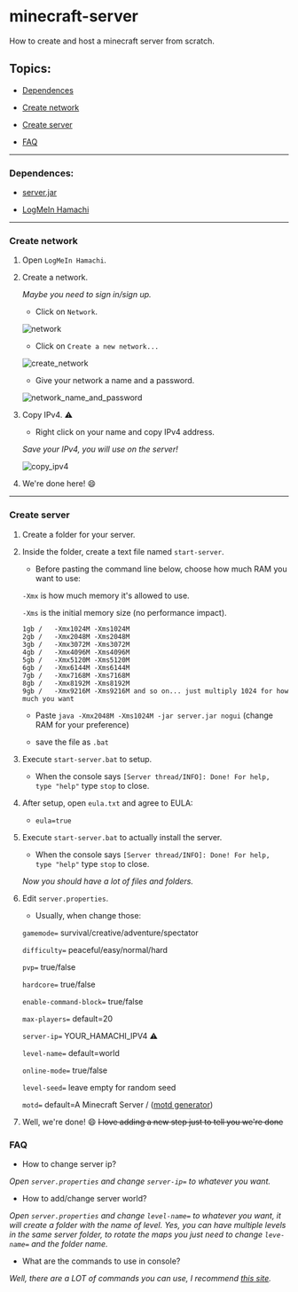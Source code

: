 # minecraft-server
How to create and host a minecraft server from scratch.

## Topics:
- [Dependences](#depedences)

- [Create network](#network)

- [Create server](#server)

- [FAQ](#faq)
---
### Dependences:
- [server.jar](https://www.minecraft.net/en-us/download/server/)

- [LogMeIn Hamachi](https://www.vpn.net/)
---
### Create network
1. Open `LogMeIn Hamachi`.

2. Create a network.
    
    _Maybe you need to sign in/sign up._
    - Click on `Network`.

    ![network](https://i.imgur.com/I69ESzh.png)

    - Click on `Create a new network...`
    
    ![create_network](https://i.imgur.com/64awbO9.png)

    - Give your network a name and a password.

    ![network_name_and_password](https://i.imgur.com/KTkpeCU.png)

3. Copy IPv4. :warning:
    - Right click on your name and copy IPv4 address.

    _Save your IPv4, you will use on the server!_

    ![copy_ipv4](https://i.imgur.com/YW4gCZh.png)

4. We're done here! :smile:
---
### Create server
1. Create a folder for your server. 

2. Inside the folder, create a text file named `start-server`.
    - Before pasting the command line below, choose how much RAM you want to use:

    `-Xmx` is how much memory it's allowed to use.

    `-Xms` is the initial memory size (no performance impact).

    ```
    1gb /   -Xmx1024M -Xms1024M
    2gb /   -Xmx2048M -Xms2048M
    3gb /   -Xmx3072M -Xms3072M
    4gb /   -Xmx4096M -Xms4096M
    5gb /   -Xmx5120M -Xms5120M
    6gb /   -Xmx6144M -Xms6144M
    7gb /   -Xmx7168M -Xms7168M
    8gb /   -Xmx8192M -Xms8192M
    9gb /   -Xmx9216M -Xms9216M and so on... just multiply 1024 for how much you want
    ```

    - Paste `java -Xmx2048M -Xms1024M -jar server.jar nogui` (change RAM for your preference)

    - save the file as `.bat`

3. Execute `start-server.bat` to setup.
    - When the console says `[Server thread/INFO]: Done! For help, type "help"` type `stop` to close.

4. After setup, open `eula.txt` and agree to EULA:
    - `eula=true`

5. Execute `start-server.bat` to actually install the server.
    - When the console says `[Server thread/INFO]: Done! For help, type "help"` type `stop` to close.

    _Now you should have a lot of files and folders._

6. Edit `server.properties`.
    - Usually, when change those:

    `gamemode=` survival/creative/adventure/spectator

    `difficulty=` peaceful/easy/normal/hard

    `pvp=` true/false

    `hardcore=` true/false

    `enable-command-block=` true/false

    `max-players=` default=20

    `server-ip=` YOUR_HAMACHI_IPV4 :warning:

    `level-name=` default=world

    `online-mode=` true/false

    `level-seed=` leave empty for random seed

    `motd=` default=A Minecraft Server / ([motd generator](https://minecraft.tools/en/motd.php))

7. Well, we're done! :smile: ~~I love adding a new step just to tell you we're done~~

### FAQ
- How to change server ip?

_Open `server.properties` and change `server-ip=` to whatever you want._

- How to add/change server world?

_Open `server.properties` and change `level-name=` to whatever you want, it will create a folder with the name of level. Yes, you can have multiple levels in the same server folder, to rotate the maps you just need to change `leve-name=` and the folder name._

- What are the commands to use in console?

_Well, there are a LOT of commands you can use, I recommend [this site](https://minecraft.gamepedia.com/Commands)._